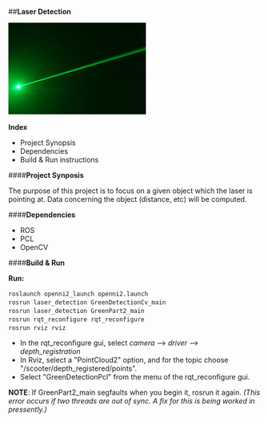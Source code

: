 ##**Laser Detection**

![Logo](https://github.com/DeepBlue14/laser_detection/blob/master/laser.jpg)

**Index**
- Project Synopsis
- Dependencies
- Build & Run instructions


####**Project Synposis**

The purpose of this project is to focus on a given object which the laser is pointing at.  Data concerning the object (distance, etc) will be computed.


####**Dependencies**

- ROS
- PCL
- OpenCV


####**Build & Run**


**Run:**
```bash
roslaunch openni2_launch openni2.launch
rosrun laser_detection GreenDetectionCv_main
rosrun laser_detection GreenPart2_main
rosrun rqt_reconfigure rqt_reconfigure
rosrun rviz rviz
```

- In the rqt_reconfigure gui, select *camera* --> *driver* --> *depth_registration*
- In Rviz, select a "PointCloud2" option, and for the topic choose "/scooter/depth_registered/points".
- Select "GreenDetectionPcl" from the menu of the rqt_reconfigure gui.

**NOTE**: If GreenPart2_main segfaults when you begin it, rosrun it again. *(This error occurs if two threads are out of sync.  A fix for this is being worked in pressently.)*
